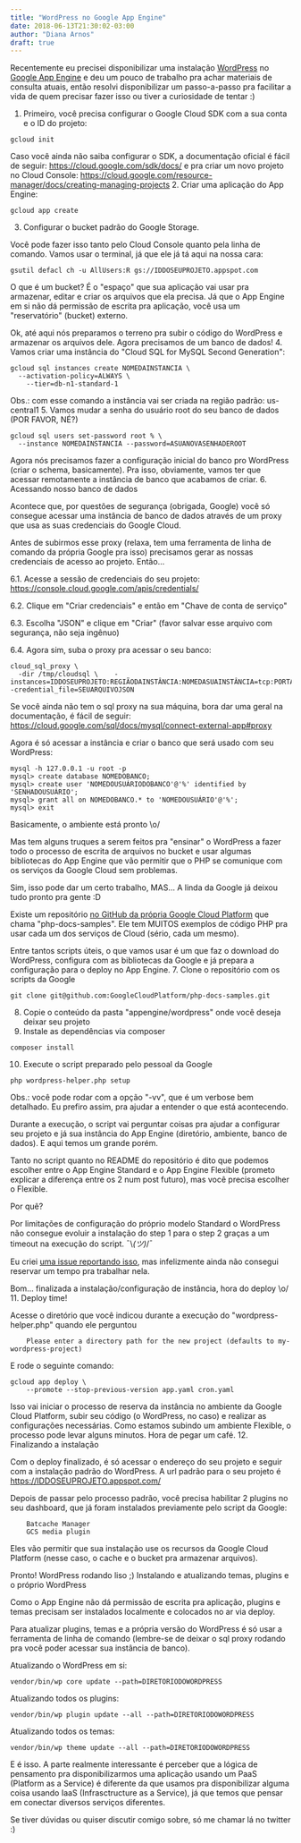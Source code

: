 ```yaml
---
title: "WordPress no Google App Engine"
date: 2018-06-13T21:30:02-03:00
author: "Diana Arnos"
draft: true
---
```


Recentemente eu precisei disponibilizar uma instalação <a href="https://wordpress.org/" target="_blank">WordPress</a> no <a href="https://cloud.google.com/appengine/" target="_blank">Google App Engine</a> e deu um pouco de trabalho pra achar materiais de consulta atuais, então resolvi disponibilizar um passo-a-passo pra facilitar a vida de quem precisar fazer isso ou tiver a curiosidade de tentar :)

1. Primeiro, você precisa configurar o Google Cloud SDK com a sua conta e o ID do projeto:
~~~
gcloud init
~~~
Caso você ainda não saiba configurar o SDK, a documentação oficial é fácil de seguir: https://cloud.google.com/sdk/docs/ e pra criar um novo projeto no Cloud Console: https://cloud.google.com/resource-manager/docs/creating-managing-projects
2. Criar uma aplicação do App Engine:
~~~
gcloud app create
~~~
3. Configurar o bucket padrão do Google Storage.

Você pode fazer isso tanto pelo Cloud Console quanto pela linha de comando. Vamos usar o terminal, já que ele já tá aqui na nossa cara:
~~~
gsutil defacl ch -u AllUsers:R gs://IDDOSEUPROJETO.appspot.com
~~~
O que é um bucket? É o "espaço" que sua aplicação vai usar pra armazenar, editar e criar os arquivos que ela precisa. Já que o App Engine em si não dá permissão de escrita pra aplicação, você usa um "reservatório" (bucket) externo.

Ok, até aqui nós preparamos o terreno pra subir o código do WordPress e armazenar os arquivos dele. Agora precisamos de um banco de dados!
4. Vamos criar uma instância do "Cloud SQL for MySQL Second Generation":
~~~
gcloud sql instances create NOMEDAINSTANCIA \
  --activation-policy=ALWAYS \
    --tier=db-n1-standard-1
~~~
Obs.: com esse comando a instância vai ser criada na região padrão: us-central1
5. Vamos mudar a senha do usuário root do seu banco de dados (POR FAVOR, NÉ?)
~~~
gcloud sql users set-password root % \
  --instance NOMEDAINSTANCIA --password=ASUANOVASENHADEROOT
~~~
Agora nós precisamos fazer a configuração inicial do banco pro WordPress (criar o schema, basicamente). Pra isso, obviamente, vamos ter que acessar remotamente a instância de banco que acabamos de criar.
6. Acessando nosso banco de dados

Acontece que, por questões de segurança (obrigada, Google) você só consegue acessar uma instância de banco de dados através de um proxy que usa as suas credenciais do Google Cloud.

Antes de subirmos esse proxy (relaxa, tem uma ferramenta de linha de comando da própria Google pra isso) precisamos gerar as nossas credenciais de acesso ao projeto. Então…

6.1. Acesse a sessão de credenciais do seu projeto: https://console.cloud.google.com/apis/credentials/

6.2. Clique em "Criar credenciais" e então em "Chave de conta de serviço"

6.3. Escolha "JSON" e clique em "Criar" (favor salvar esse arquivo com segurança, não seja ingênuo)

6.4. Agora sim, suba o proxy pra acessar o seu banco:
~~~
cloud_sql_proxy \
  -dir /tmp/cloudsql \    -instances=IDDOSEUPROJETO:REGIÃODAINSTÂNCIA:NOMEDASUAINSTÂNCIA=tcp:PORTAQUEVOCÊESCOLHER -credential_file=SEUARQUIVOJSON
~~~
Se você ainda não tem o sql proxy na sua máquina, bora dar uma geral na documentação, é fácil de seguir: https://cloud.google.com/sql/docs/mysql/connect-external-app#proxy

Agora é só acessar a instância e criar o banco que será usado com seu WordPress:
~~~
mysql -h 127.0.0.1 -u root -p
mysql> create database NOMEDOBANCO;
mysql> create user 'NOMEDOUSUÁRIODOBANCO'@'%' identified by 'SENHADOUSUÁRIO';
mysql> grant all on NOMEDOBANCO.* to 'NOMEDOUSUÁRIO'@'%';
mysql> exit
~~~
Basicamente, o ambiente está pronto \o/

Mas tem alguns truques a serem feitos pra "ensinar" o WordPress a fazer todo o processo de escrita de arquivos no bucket e usar algumas bibliotecas do App Engine que vão permitir que o PHP se comunique com os serviços da Google Cloud sem problemas.

Sim, isso pode dar um certo trabalho, MAS… A linda da Google já deixou tudo pronto pra gente :D

Existe um repositório <a href="https://github.com/GoogleCloudPlatform" target="_blank">no GitHub da própria Google Cloud Platform</a> que chama "php-docs-samples". Ele tem MUITOS exemplos de código PHP pra usar cada um dos serviços de Cloud (sério, cada um mesmo).

Entre tantos scripts úteis, o que vamos usar é um que faz o download do WordPress, configura com as bibliotecas da Google e já prepara a configuração para o deploy no App Engine.
7. Clone o repositório com os scripts da Google
~~~
git clone git@github.com:GoogleCloudPlatform/php-docs-samples.git
~~~
8. Copie o conteúdo da pasta "appengine/wordpress" onde você deseja deixar seu projeto
9. Instale as dependências via composer
~~~
composer install
~~~
10. Execute o script preparado pelo pessoal da Google
~~~
php wordpress-helper.php setup
~~~
Obs.: você pode rodar com a opção "-vv", que é um verbose bem detalhado. Eu prefiro assim, pra ajudar a entender o que está acontecendo.

Durante a execução, o script vai perguntar coisas pra ajudar a configurar seu projeto e já sua instância do App Engine (diretório, ambiente, banco de dados). E aqui temos um grande porém.

Tanto no script quanto no README do repositório é dito que podemos escolher entre o App Engine Standard e o App Engine Flexible (prometo explicar a diferença entre os 2 num post futuro), mas você precisa escolher o Flexible.

Por quê?

Por limitações de configuração do próprio modelo Standard o WordPress não consegue evoluir a instalação do step 1 para o step 2 graças a um timeout na execução do script. ¯\\_(ツ)_/¯

Eu criei <a href="https://github.com/GoogleCloudPlatform/php-docs-samples/issues/618" target="_blank">uma issue reportando isso</a>, mas infelizmente ainda não consegui reservar um tempo pra trabalhar nela.

Bom… finalizada a instalação/configuração de instância, hora do deploy \o/
11. Deploy time!

Acesse o diretório que você indicou durante a execução do "wordpress-helper.php" quando ele perguntou
~~~
    Please enter a directory path for the new project (defaults to my-wordpress-project)
~~~
E rode o seguinte comando:
~~~
gcloud app deploy \
    --promote --stop-previous-version app.yaml cron.yaml
~~~
Isso vai iniciar o processo de reserva da instância no ambiente da Google Cloud Platform, subir seu código (o WordPress, no caso) e realizar as configurações necessárias. Como estamos subindo um ambiente Flexible, o processo pode levar alguns minutos. Hora de pegar um café.
12. Finalizando a instalação

Com o deploy finalizado, é só acessar o endereço do seu projeto e seguir com a instalação padrão do WordPress. A url padrão para o seu projeto é https://IDDOSEUPROJETO.appspot.com/

Depois de passar pelo processo padrão, você precisa habilitar 2 plugins no seu dashboard, que já foram instalados previamente pelo script da Google:
~~~
    Batcache Manager
    GCS media plugin
~~~
Eles vão permitir que sua instalação use os recursos da Google Cloud Platform (nesse caso, o cache e o bucket pra armazenar arquivos).

Pronto! WordPress rodando liso ;)
Instalando e atualizando temas, plugins e o próprio WordPress

Como o App Engine não dá permissão de escrita pra aplicação, plugins e temas precisam ser instalados localmente e colocados no ar via deploy.

Para atualizar plugins, temas e a própria versão do WordPress é só usar a ferramenta de linha de comando (lembre-se de deixar o sql proxy rodando pra você poder acessar sua instância de banco).

Atualizando o WordPress em si:
~~~
vendor/bin/wp core update --path=DIRETORIODOWORDPRESS
~~~
Atualizando todos os plugins:
~~~
vendor/bin/wp plugin update --all --path=DIRETORIODOWORDPRESS
~~~
Atualizando todos os temas:
~~~
vendor/bin/wp theme update --all --path=DIRETORIODOWORDPRESS
~~~
E é isso. A parte realmente interessante é perceber que a lógica de pensamento pra disponibilizarmos uma aplicação usando um PaaS (Platform as a Service) é diferente da que usamos pra disponibilizar alguma coisa usando IaaS (Infrasctructure as a Service), já que temos que pensar em conectar diversos serviços diferentes.

Se tiver dúvidas ou quiser discutir comigo sobre, só me chamar lá no twitter :)